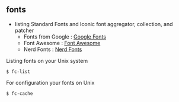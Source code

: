 ## fonts
- listing Standard Fonts and Iconic font aggregator, collection, and patcher </br>
  - Fonts from Google : [Google Fonts](https://fonts.google.com/)
  - Font Awesome : [Font Awesome](https://fontawesome.com/)
  - Nerd Fonts : [Nerd Fonts](https://www.nerdfonts.com/)

Listing fonts on your Unix system
```shell
$ fc-list
```
For configuration your fonts on Unix
```shell
$ fc-cache
```
